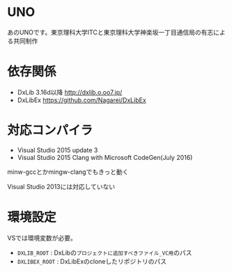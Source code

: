 # UNO

あのUNOです。東京理科大学ITCと東京理科大学神楽坂一丁目通信局の有志による共同制作

# 依存関係

- DxLib 3.16d以降
http://dxlib.o.oo7.jp/
- DxLibEx
https://github.com/Nagarei/DxLibEx

# 対応コンパイラ

- Visual Studio 2015 update 3
- Visual Studio 2015 Clang with Microsoft CodeGen(July 2016)

minw-gccとかmingw-clangでもきっと動く

Visual Studio 2013には対応していない

# 環境設定

VSでは環境変数が必要。

- ``DXLIB_ROOT`` : DxLibの``プロジェクトに追加すべきファイル_VC用``のパス
- ``DXLIBEX_ROOT`` : DxLibExのcloneしたリポジトリのパス

